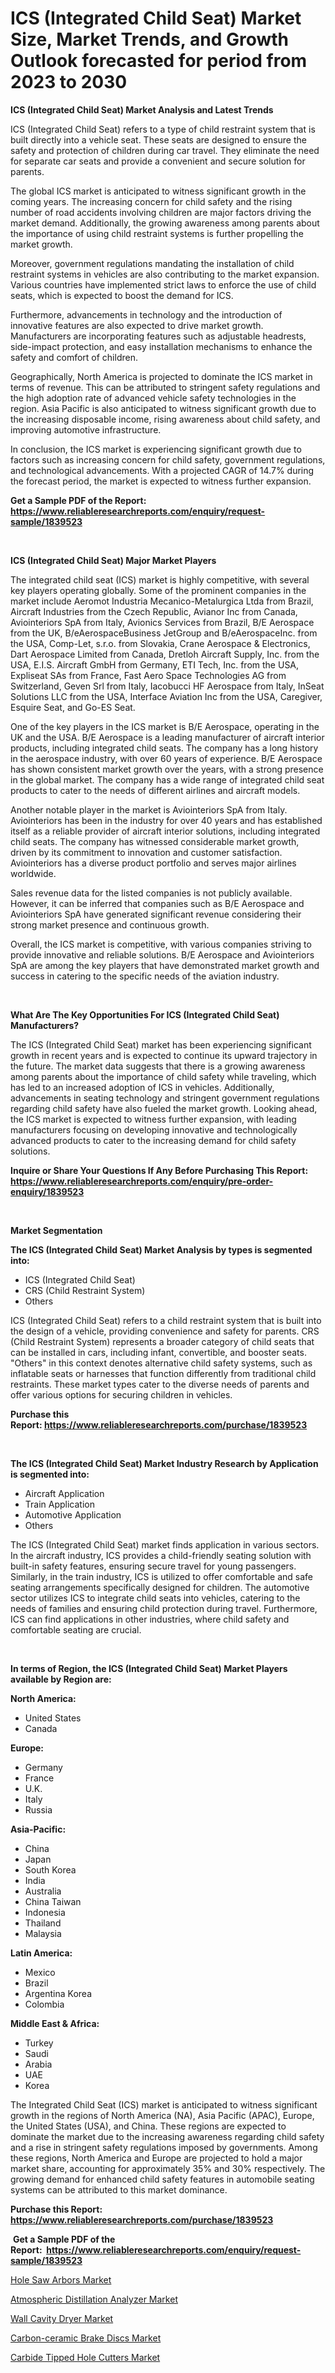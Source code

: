 <p><h1>ICS (Integrated Child Seat) Market Size, Market Trends, and Growth Outlook forecasted for period from 2023 to 2030</h1></p><p><strong>ICS (Integrated Child Seat) Market Analysis and Latest Trends</strong></p>
<p><p>ICS (Integrated Child Seat) refers to a type of child restraint system that is built directly into a vehicle seat. These seats are designed to ensure the safety and protection of children during car travel. They eliminate the need for separate car seats and provide a convenient and secure solution for parents.</p><p>The global ICS market is anticipated to witness significant growth in the coming years. The increasing concern for child safety and the rising number of road accidents involving children are major factors driving the market demand. Additionally, the growing awareness among parents about the importance of using child restraint systems is further propelling the market growth.</p><p>Moreover, government regulations mandating the installation of child restraint systems in vehicles are also contributing to the market expansion. Various countries have implemented strict laws to enforce the use of child seats, which is expected to boost the demand for ICS.</p><p>Furthermore, advancements in technology and the introduction of innovative features are also expected to drive market growth. Manufacturers are incorporating features such as adjustable headrests, side-impact protection, and easy installation mechanisms to enhance the safety and comfort of children.</p><p>Geographically, North America is projected to dominate the ICS market in terms of revenue. This can be attributed to stringent safety regulations and the high adoption rate of advanced vehicle safety technologies in the region. Asia Pacific is also anticipated to witness significant growth due to the increasing disposable income, rising awareness about child safety, and improving automotive infrastructure.</p><p>In conclusion, the ICS market is experiencing significant growth due to factors such as increasing concern for child safety, government regulations, and technological advancements. With a projected CAGR of 14.7% during the forecast period, the market is expected to witness further expansion.</p></p>
<p><strong>Get a Sample PDF of the Report:&nbsp; <a href="https://www.reliableresearchreports.com/enquiry/request-sample/1839523">https://www.reliableresearchreports.com/enquiry/request-sample/1839523</a></strong></p>
<p>&nbsp;</p>
<p><strong>ICS (Integrated Child Seat) Major Market Players</strong></p>
<p><p>The integrated child seat (ICS) market is highly competitive, with several key players operating globally. Some of the prominent companies in the market include Aeromot Industria Mecanico-Metalurgica Ltda from Brazil, Aircraft Industries from the Czech Republic, Avianor Inc from Canada, Aviointeriors SpA from Italy, Avionics Services from Brazil, B/E Aerospace from the UK, B/eAerospaceBusiness JetGroup and B/eAerospaceInc. from the USA, Comp-Let, s.r.o. from Slovakia, Crane Aerospace & Electronics, Dart Aerospace Limited from Canada, Dretloh Aircraft Supply, Inc. from the USA, E.I.S. Aircraft GmbH from Germany, ETI Tech, Inc. from the USA, Expliseat SAs from France, Fast Aero Space Technologies AG from Switzerland, Geven Srl from Italy, Iacobucci HF Aerospace from Italy, InSeat Solutions LLC from the USA, Interface Aviation Inc from the USA, Caregiver, Esquire Seat, and Go-ES Seat.</p><p>One of the key players in the ICS market is B/E Aerospace, operating in the UK and the USA. B/E Aerospace is a leading manufacturer of aircraft interior products, including integrated child seats. The company has a long history in the aerospace industry, with over 60 years of experience. B/E Aerospace has shown consistent market growth over the years, with a strong presence in the global market. The company has a wide range of integrated child seat products to cater to the needs of different airlines and aircraft models.</p><p>Another notable player in the market is Aviointeriors SpA from Italy. Aviointeriors has been in the industry for over 40 years and has established itself as a reliable provider of aircraft interior solutions, including integrated child seats. The company has witnessed considerable market growth, driven by its commitment to innovation and customer satisfaction. Aviointeriors has a diverse product portfolio and serves major airlines worldwide.</p><p>Sales revenue data for the listed companies is not publicly available. However, it can be inferred that companies such as B/E Aerospace and Aviointeriors SpA have generated significant revenue considering their strong market presence and continuous growth.</p><p>Overall, the ICS market is competitive, with various companies striving to provide innovative and reliable solutions. B/E Aerospace and Aviointeriors SpA are among the key players that have demonstrated market growth and success in catering to the specific needs of the aviation industry.</p></p>
<p>&nbsp;</p>
<p><strong>What Are The Key Opportunities For ICS (Integrated Child Seat) Manufacturers?</strong></p>
<p><p>The ICS (Integrated Child Seat) market has been experiencing significant growth in recent years and is expected to continue its upward trajectory in the future. The market data suggests that there is a growing awareness among parents about the importance of child safety while traveling, which has led to an increased adoption of ICS in vehicles. Additionally, advancements in seating technology and stringent government regulations regarding child safety have also fueled the market growth. Looking ahead, the ICS market is expected to witness further expansion, with leading manufacturers focusing on developing innovative and technologically advanced products to cater to the increasing demand for child safety solutions.</p></p>
<p><strong>Inquire or Share Your Questions If Any Before Purchasing This Report: <a href="https://www.reliableresearchreports.com/enquiry/pre-order-enquiry/1839523">https://www.reliableresearchreports.com/enquiry/pre-order-enquiry/1839523</a></strong></p>
<p>&nbsp;</p>
<p><strong>Market Segmentation</strong></p>
<p><strong>The ICS (Integrated Child Seat) Market Analysis by types is segmented into:</strong></p>
<p><ul><li>ICS (Integrated Child Seat)</li><li>CRS (Child Restraint System)</li><li>Others</li></ul></p>
<p><p>ICS (Integrated Child Seat) refers to a child restraint system that is built into the design of a vehicle, providing convenience and safety for parents. CRS (Child Restraint System) represents a broader category of child seats that can be installed in cars, including infant, convertible, and booster seats. "Others" in this context denotes alternative child safety systems, such as inflatable seats or harnesses that function differently from traditional child restraints. These market types cater to the diverse needs of parents and offer various options for securing children in vehicles.</p></p>
<p><strong>Purchase this Report:&nbsp;<a href="https://www.reliableresearchreports.com/purchase/1839523">https://www.reliableresearchreports.com/purchase/1839523</a></strong></p>
<p>&nbsp;</p>
<p><strong>The ICS (Integrated Child Seat) Market Industry Research by Application is segmented into:</strong></p>
<p><ul><li>Aircraft Application</li><li>Train Application</li><li>Automotive Application</li><li>Others</li></ul></p>
<p><p>The ICS (Integrated Child Seat) market finds application in various sectors. In the aircraft industry, ICS provides a child-friendly seating solution with built-in safety features, ensuring secure travel for young passengers. Similarly, in the train industry, ICS is utilized to offer comfortable and safe seating arrangements specifically designed for children. The automotive sector utilizes ICS to integrate child seats into vehicles, catering to the needs of families and ensuring child protection during travel. Furthermore, ICS can find applications in other industries, where child safety and comfortable seating are crucial.</p></p>
<p>&nbsp;</p>
<p><strong>In terms of Region, the ICS (Integrated Child Seat) Market Players available by Region are:</strong></p>
<p>
    <p> <strong> North America: </strong>
        <ul>
            <li>United States</li>
            <li>Canada</li>
        </ul>
        </p> 
    <p> <strong> Europe: </strong>
        <ul>
            <li>Germany</li>
            <li>France</li>
            <li>U.K.</li>
            <li>Italy</li>
            <li>Russia</li>
        </ul>
        </p> 
    <p> <strong> Asia-Pacific: </strong>
        <ul>
            <li>China</li>
            <li>Japan</li>
            <li>South Korea</li>
            <li>India</li>
            <li>Australia</li>
            <li>China Taiwan</li>
            <li>Indonesia</li>
            <li>Thailand</li>
            <li>Malaysia</li>
        </ul>
        </p> 
    <p> <strong> Latin America: </strong>
        <ul>
            <li>Mexico</li>
            <li>Brazil</li>
            <li>Argentina Korea</li>
            <li>Colombia</li>
        </ul>
        </p> 
    <p> <strong> Middle East & Africa: </strong>
        <ul>
            <li>Turkey</li>
            <li>Saudi</li>
            <li>Arabia</li>
            <li>UAE</li>
            <li>Korea</li>
        </ul>
    </p>
    </p>
<p><p>The Integrated Child Seat (ICS) market is anticipated to witness significant growth in the regions of North America (NA), Asia Pacific (APAC), Europe, the United States (USA), and China. These regions are expected to dominate the market due to the increasing awareness regarding child safety and a rise in stringent safety regulations imposed by governments. Among these regions, North America and Europe are projected to hold a major market share, accounting for approximately 35% and 30% respectively. The growing demand for enhanced child safety features in automobile seating systems can be attributed to this market dominance.</p></p>
<p><strong>Purchase this Report: <a href="https://www.reliableresearchreports.com/purchase/1839523">https://www.reliableresearchreports.com/purchase/1839523</a></strong></p>
<p>&nbsp;<strong>Get a Sample PDF of the Report:&nbsp;&nbsp;<a href="https://www.reliableresearchreports.com/enquiry/request-sample/1839523">https://www.reliableresearchreports.com/enquiry/request-sample/1839523</a></strong></p>
<p><strong></strong></p>
<p><p><a href="https://medium.com/@eltaroberts2662/hole-saw-arbors-market-share-evolution-and-market-growth-trends-2023-2030-338a61ca3c93">Hole Saw Arbors Market</a></p><p><a href="https://www.linkedin.com/pulse/atmospheric-distillation-analyzer-market-size-growth-forecast-kefge/">Atmospheric Distillation Analyzer Market</a></p><p><a href="https://www.linkedin.com/pulse/wall-cavity-dryer-market-size-2023-2030-global-industrial-gz4ye/">Wall Cavity Dryer Market</a></p><p><a href="https://github.com/gulaimolin/Market-Research-Report-List-1/blob/main/carbon-ceramic-brake-discs-market.md">Carbon-ceramic Brake Discs Market</a></p><p><a href="https://medium.com/@soloncarter2662/carbide-tipped-hole-cutters-market-outlook-industry-overview-and-forecast-2023-to-2030-3b9c5167bd1d">Carbide Tipped Hole Cutters Market</a></p></p>